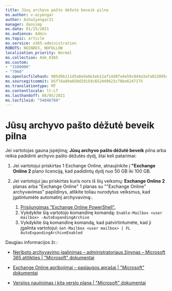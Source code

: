 ```yaml
---
title: Jūsų archyvo pašto dėžutė beveik pilna
ms.author: v-aiyengar
author: AshaIyengar21
manager: dansimp
ms.date: 01/25/2021
ms.audience: Admin
ms.topic: article
ms.service: o365-administration
ROBOTS: NOINDEX, NOFOLLOW
localization_priority: Normal
ms.collection: Adm_O365
ms.custom:
- "3100006"
- "7960"
ms.openlocfilehash: 085d9b211d5a8e9a0e1eb12af14d87a4e59c844a3afa012095dfd60db316ad14
ms.sourcegitcommit: b5f7da89a650d2915dc652449623c78be6247175
ms.translationtype: MT
ms.contentlocale: lt-LT
ms.lasthandoff: 08/05/2021
ms.locfileid: "54046760"
---
```

# <a name="your-archive-mailbox-is-almost-full"></a>Jūsų archyvo pašto dėžutė beveik pilna

Jei vartotojas gauna įspėjimą; **Jūsų archyvo pašto dėžutė beveik** pilna arba reikia padidinti archyvo pašto dėžutės dydį, štai keli patarimai:

1. Jei vartotojui priskirtas 1 Exchange Online, atnaujinkite į **"Exchange Online 2** plano licenciją, kad padidintų dydį nuo 50 GB iki 100 GB.
1. Jei vartotojui jau priskirtas kuris nors iš šių veiksmų: **Exchange Online 2** planas arba "Exchange Online" 1 planas su ""Exchange Online" archyvavimas" papildinys, atlikite toliau nurodytus veiksmus, kad įgalintumėte automatinį archyvavimą:.
 
    1. [Prisijungimas "Exchange Online PowerShell".](https://docs.microsoft.com/powershell/exchange/connect-to-exchange-online-powershell?view=exchange-ps&preserve-view=true)
    2. Vykdykite šią vartotojo komandinę komandą:  `Enable-Mailbox <user mailbox> -AutoExpandingArchive`
    1. Vykdykite šią komandinę komandą, kad patvirtintumėte, kad ji įgalinta vartotojui:  `Get-Mailbox <user mailbox> | FL AutoExpandingArchiveEnabled`

Daugiau informacijos žr.:

- [Neriboto archyvavimo įgalinimas – administratoriaus žinynas – Microsoft 365 atitikties | "Microsoft" dokumentai](https://docs.microsoft.com/microsoft-365/compliance/enable-unlimited-archiving?view=o365-worldwide&preserve-view=true)

- [Exchange Online apribojimai – paslaugos aprašai | "Microsoft" dokumentai](https://docs.microsoft.com/office365/servicedescriptions/exchange-online-service-description/exchange-online-limits?redirectedfrom=MSDN#storage-limits-across-standalone-plans)

- [Versijos naujinimas į kitą verslo planą | "Microsoft" dokumentai](https://docs.microsoft.com/microsoft-365/commerce/subscriptions/upgrade-to-different-plan?view=o365-worldwide&preserve-view=true)

